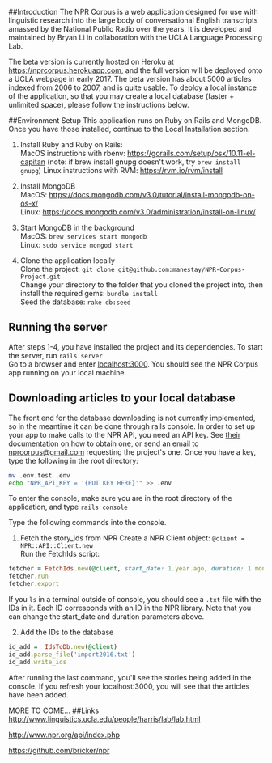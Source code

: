 ##Introduction
The NPR Corpus is a web application designed for use with linguistic research into the large body of conversational English transcripts amassed by the National Public Radio over the years. It is developed and maintained by Bryan Li in collaboration with the UCLA Language Processing Lab.

The beta version is currently hosted on Heroku at https://nprcorpus.herokuapp.com, and the full version will be deployed onto a UCLA webpage in early 2017. The beta version has about 5000 articles indexed from 2006 to 2007, and is quite usable. To deploy a local instance of the application, so that you may create a local database (faster + unlimited space), please follow the instructions below.

##Environment Setup
This application runs on Ruby on Rails and MongoDB. Once you have those installed, continue to the Local Installation section.

1. Install Ruby and Ruby on Rails:  
MacOS instructions with rbenv: https://gorails.com/setup/osx/10.11-el-capitan  (note: if brew install gnupg doesn't work, try ```brew install gnupg```)
Linux instructions with RVM: https://rvm.io/rvm/install  

2. Install MongoDB  
MacOS: https://docs.mongodb.com/v3.0/tutorial/install-mongodb-on-os-x/  
Linux: https://docs.mongodb.com/v3.0/administration/install-on-linux/ 

3. Start MongoDB in the background  
MacOS: ```brew services start mongodb```  
Linux: ```sudo service mongod start```

4. Clone the application locally  
Clone the project: ```git clone git@github.com:manestay/NPR-Corpus-Project.git```  
Change your directory to the folder that you cloned the project into, then install the required gems: ```bundle install```  
Seed the database: ```rake db:seed```

## Running the server
After steps 1-4, you have installed the project and its dependencies. To start the server, run ```rails server```  
Go to a browser and enter [localhost:3000](http://localhost:3000). You should see the NPR Corpus app running on your local machine.

## Downloading articles to your local database
The front end for the database downloading is not currently implemented, so in the meantime it can be done through rails console. In order to set up your app to make calls to the NPR API, you need an API key. See [their documentation](http://www.npr.org/api/index) on how to obtain one, or send an email to nprcorpus@gmail.com requesting the project's one. Once you have a key, type the following in the root directory:
```bash
mv .env.test .env  
echo "NPR_API_KEY = '{PUT KEY HERE}'" >> .env
```

To enter the console, make sure you are in the root directory of the application, and type ```rails console```  

Type the following commands into the console.  
1. Fetch the story_ids from NPR
Create a NPR Client object: ```@client = NPR::API::Client.new```  
Run the FetchIds script:
```ruby
fetcher = FetchIds.new(@client, start_date: 1.year.ago, duration: 1.month, file_name: 'import2016.txt')
fetcher.run
fetcher.export
```  
If you ```ls``` in a terminal outside of console, you should see a ```.txt``` file with the IDs in it. Each ID corresponds with an ID in the NPR library. Note that you can change the start_date and duration parameters above.

2. Add the IDs to the database
```ruby
id_add =  IdsToDb.new(@client)
id_add.parse_file('import2016.txt')
id_add.write_ids
```
After running the last command, you'll see the stories being added in the console. If you refresh your localhost:3000, you will see that the articles have been added.

MORE TO COME...
##Links
http://www.linguistics.ucla.edu/people/harris/lab/lab.html

http://www.npr.org/api/index.php

https://github.com/bricker/npr
